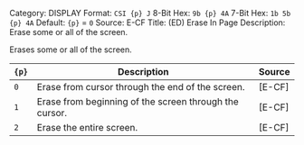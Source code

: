 Category: DISPLAY
Format: `CSI {p} J`
8-Bit Hex: `9b {p} 4A`
7-Bit Hex: `1b 5b {p} 4A`
Default: `{p}` = `0`
Source: E-CF
Title: (ED) Erase In Page
Description: Erase some or all of the screen.

Erases some or all of the screen.

| `{p}` | Description                                            | Source |
|-------|--------------------------------------------------------|--------|
| `0`   | Erase from cursor through the end of the screen.       | [E-CF] |
| `1`   | Erase from beginning of the screen through the cursor. | [E-CF] |
| `2`   | Erase the entire screen.                               | [E-CF] |
